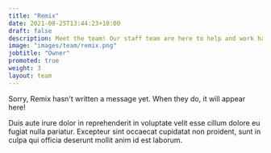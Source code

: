 ```yaml
---
title: "Remix"
date: 2021-08-25T13:44:23+10:00
draft: false
description: Meet the team! Our staff team are here to help and work hard to make sure your experience in Asra is as amazing as possible.
image: "images/team/remix.png"
jobtitle: "Owner"
promoted: true
weight: 3
layout: team
---
```


Sorry, Remix hasn't written a message yet. When they do, it will appear here!

Duis aute irure dolor in reprehenderit in voluptate velit esse cillum dolore eu fugiat nulla pariatur. Excepteur sint occaecat cupidatat non proident, sunt in culpa qui officia deserunt mollit anim id est laborum.


